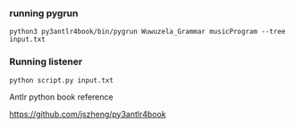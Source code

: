 ### running pygrun

`python3 py3antlr4book/bin/pygrun Wuwuzela_Grammar musicProgram --tree input.txt`

### Running listener

`python script.py input.txt`

Antlr python book reference

https://github.com/jszheng/py3antlr4book
